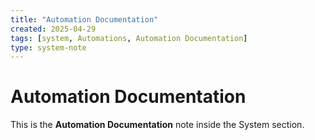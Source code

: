 ```yaml
---
title: "Automation Documentation"
created: 2025-04-29
tags: [system, Automations, Automation Documentation]
type: system-note
---
```


# Automation Documentation

This is the **Automation Documentation** note inside the System section.
